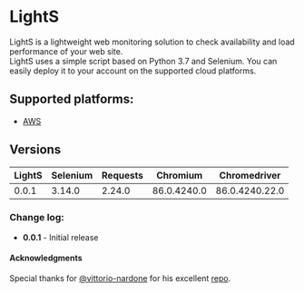 # LightS

LightS is a lightweight web monitoring solution to check availability and load performance of your web site. <br>
LightS uses a simple script based on Python 3.7 and Selenium. You can easily deploy it to your account on the supported cloud platforms. <br>


## Supported platforms:
* [AWS](https://github.com/logzio/synthetic-monitoring/blob/master/aws/README.md)

## Versions

| LightS | Selenium | Requests | Chromium | Chromedriver |
|---|---|---|---|---|
| 0.0.1 | 3.14.0 | 2.24.0 | 86.0.4240.0 | 86.0.4240.22.0 |


### Change log:
* **0.0.1** - Initial release

#### Acknowledgments
Special thanks for [@vittorio-nardone](https://github.com/vittorio-nardone) for his excellent [repo](https://github.com/vittorio-nardone/selenium-chromium-lambda).

